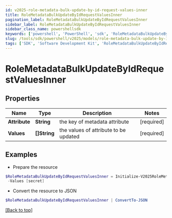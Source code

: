 ```yaml
---
id: v2025-role-metadata-bulk-update-by-id-request-values-inner
title: RoleMetadataBulkUpdateByIdRequestValuesInner
pagination_label: RoleMetadataBulkUpdateByIdRequestValuesInner
sidebar_label: RoleMetadataBulkUpdateByIdRequestValuesInner
sidebar_class_name: powershellsdk
keywords: ['powershell', 'PowerShell', 'sdk', 'RoleMetadataBulkUpdateByIdRequestValuesInner', 'V2025RoleMetadataBulkUpdateByIdRequestValuesInner'] 
slug: /tools/sdk/powershell/v2025/models/role-metadata-bulk-update-by-id-request-values-inner
tags: ['SDK', 'Software Development Kit', 'RoleMetadataBulkUpdateByIdRequestValuesInner', 'V2025RoleMetadataBulkUpdateByIdRequestValuesInner']
---
```



# RoleMetadataBulkUpdateByIdRequestValuesInner

## Properties

Name | Type | Description | Notes
------------ | ------------- | ------------- | -------------
**Attribute** | **String** | the key of metadata attribute | [required]
**Values** | **[]String** | the values of attribute to be updated | [required]

## Examples

- Prepare the resource
```powershell
$RoleMetadataBulkUpdateByIdRequestValuesInner = Initialize-V2025RoleMetadataBulkUpdateByIdRequestValuesInner  -Attribute iscFederalClassifications `
 -Values [secret]
```

- Convert the resource to JSON
```powershell
$RoleMetadataBulkUpdateByIdRequestValuesInner | ConvertTo-JSON
```


[[Back to top]](#) 


